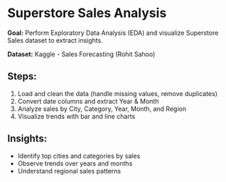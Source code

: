 # Superstore Sales Analysis

**Goal:** Perform Exploratory Data Analysis (EDA) and visualize Superstore Sales dataset to extract insights.

**Dataset:** Kaggle - Sales Forecasting (Rohit Sahoo)

## Steps:
1. Load and clean the data (handle missing values, remove duplicates)
2. Convert date columns and extract Year & Month
3. Analyze sales by City, Category, Year, Month, and Region
4. Visualize trends with bar and line charts

## Insights:
- Identify top cities and categories by sales
- Observe trends over years and months
- Understand regional sales patterns



